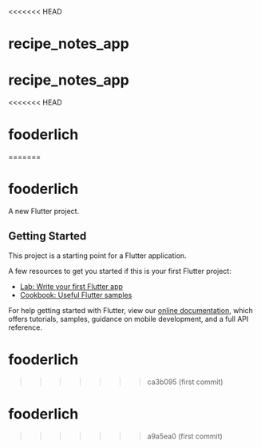 <<<<<<< HEAD
# recipe_notes_app
recipe_notes_app
=======
<<<<<<< HEAD
# fooderlich
=======
# fooderlich

A new Flutter project.

## Getting Started

This project is a starting point for a Flutter application.

A few resources to get you started if this is your first Flutter project:

- [Lab: Write your first Flutter app](https://flutter.dev/docs/get-started/codelab)
- [Cookbook: Useful Flutter samples](https://flutter.dev/docs/cookbook)

For help getting started with Flutter, view our
[online documentation](https://flutter.dev/docs), which offers tutorials,
samples, guidance on mobile development, and a full API reference.
# fooderlich
>>>>>>> ca3b095 (first commit)
# fooderlich
>>>>>>> a9a5ea0 (first commit)
